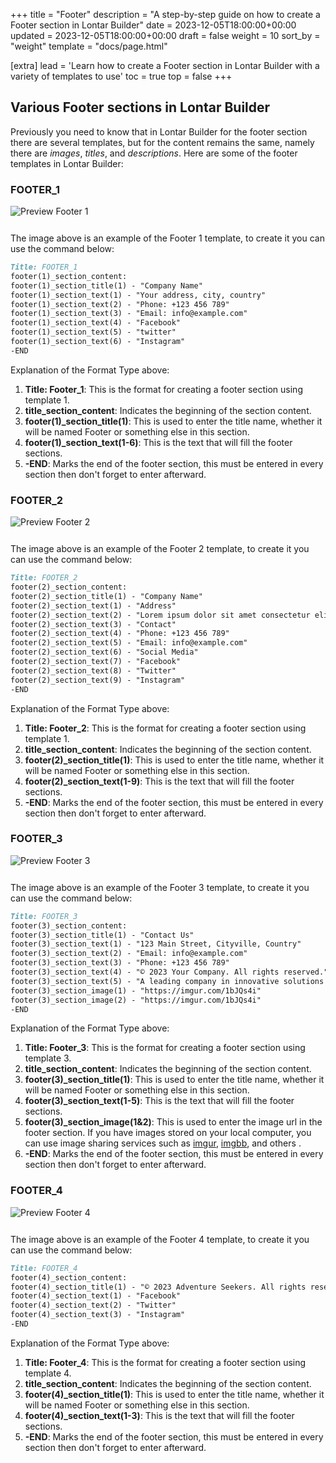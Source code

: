 +++
title = "Footer"
description = "A step-by-step guide on how to create a Footer section in Lontar Builder"
date = 2023-12-05T18:00:00+00:00
updated = 2023-12-05T18:00:00+00:00
draft = false
weight = 10
sort_by = "weight"
template = "docs/page.html"

[extra]
lead = 'Learn how to create a Footer section in Lontar Builder with a variety of templates to use'
toc = true
top = false
+++

## Various Footer sections in Lontar Builder
Previously you need to know that in Lontar Builder for the footer section there are several templates, but for the content remains the same, namely there are *images*, *titles*, and *descriptions*. Here are some of the footer templates in Lontar Builder:

### FOOTER_1

<img src="../footer1.png" alt="Preview Footer 1" style="max-width: 100%; margin-bottom: 12px"/>

The image above is an example of the Footer 1 template, to create it you can use the command below:

```markdown
Title: FOOTER_1
footer(1)_section_content:
footer(1)_section_title(1) - "Company Name"
footer(1)_section_text(1) - "Your address, city, country"
footer(1)_section_text(2) - "Phone: +123 456 789"
footer(1)_section_text(3) - "Email: info@example.com"
footer(1)_section_text(4) - "Facebook"
footer(1)_section_text(5) - "twitter"
footer(1)_section_text(6) - "Instagram"
-END
```

Explanation of the Format Type above:

1. **Title: Footer_1**: This is the format for creating a footer section using template 1.
2. **title_section_content**: Indicates the beginning of the section content.
3. **footer(1)_section_title(1)**: This is used to enter the title name, whether it will be named Footer or something else in this section.
4. **footer(1)_section_text(1-6)**: This is the text that will fill the footer sections.
5. **-END**: Marks the end of the footer section, this must be entered in every section then don't forget to enter afterward.

### FOOTER_2

<img src="../footer2.png" alt="Preview Footer 2" style="max-width: 100%; margin-bottom: 12px"/>

The image above is an example of the Footer 2 template, to create it you can use the command below:

```markdown
Title: FOOTER_2
footer(2)_section_content:
footer(2)_section_title(1) - "Company Name"
footer(2)_section_text(1) - "Address"
footer(2)_section_text(2) - "Lorem ipsum dolor sit amet consectetur elit. Dignissimos corrupti nihil commodidolorum iste pariatur repudiandae quaerat."
footer(2)_section_text(3) - "Contact"
footer(2)_section_text(4) - "Phone: +123 456 789"
footer(2)_section_text(5) - "Email: info@example.com"
footer(2)_section_text(6) - "Social Media"
footer(2)_section_text(7) - "Facebook"
footer(2)_section_text(8) - "Twitter"
footer(2)_section_text(9) - "Instagram"
-END
```

Explanation of the Format Type above:

1. **Title: Footer_2**: This is the format for creating a footer section using template 1.
2. **title_section_content**: Indicates the beginning of the section content.
3. **footer(2)_section_title(1)**: This is used to enter the title name, whether it will be named Footer or something else in this section.
4. **footer(2)_section_text(1-9)**: This is the text that will fill the footer sections.
5. **-END**: Marks the end of the footer section, this must be entered in every section then don't forget to enter afterward.

### FOOTER_3

<img src="../footer3.png" alt="Preview Footer 3" style="max-width: 100%; margin-bottom: 12px"/>

The image above is an example of the Footer 3 template, to create it you can use the command below:

```markdown
Title: FOOTER_3
footer(3)_section_content:
footer(3)_section_title(1) - "Contact Us"
footer(3)_section_text(1) - "123 Main Street, Cityville, Country"
footer(3)_section_text(2) - "Email: info@example.com"
footer(3)_section_text(3) - "Phone: +123 456 789"
footer(3)_section_text(4) - "© 2023 Your Company. All rights reserved."
footer(3)_section_text(5) - "A leading company in innovative solutions for your needs."
footer(3)_section_image(1) - "https://imgur.com/1bJQs4i"
footer(3)_section_image(2) - "https://imgur.com/1bJQs4i"
-END
```

Explanation of the Format Type above:

1. **Title: Footer_3**: This is the format for creating a footer section using template 3.
2. **title_section_content**: Indicates the beginning of the section content.
3. **footer(3)_section_title(1)**: This is used to enter the title name, whether it will be named Footer or something else in this section.
4. **footer(3)_section_text(1-5)**: This is the text that will fill the footer sections.
5. **footer(3)_section_image(1&2)**: This is used to enter the image url in the footer section. If you have images stored on your local computer, you can use image sharing services such as [imgur](https://imgur.com/), [imgbb](https://id.imgbb.com/), and others .
6. **-END**: Marks the end of the footer section, this must be entered in every section then don't forget to enter afterward.

### FOOTER_4

<img src="../footer4.png" alt="Preview Footer 4" style="max-width: 100%; margin-bottom: 12px"/>

The image above is an example of the Footer 4 template, to create it you can use the command below:

```markdown
Title: FOOTER_4
footer(4)_section_content:
footer(4)_section_title(1) - "© 2023 Adventure Seekers. All rights reserved."
footer(4)_section_text(1) - "Facebook"
footer(4)_section_text(2) - "Twitter"
footer(4)_section_text(3) - "Instagram"
-END
```

Explanation of the Format Type above:

1. **Title: Footer_4**: This is the format for creating a footer section using template 4.
2. **title_section_content**: Indicates the beginning of the section content.
3. **footer(4)_section_title(1)**: This is used to enter the title name, whether it will be named Footer or something else in this section.
4. **footer(4)_section_text(1-3)**: This is the text that will fill the footer sections.
5. **-END**: Marks the end of the footer section, this must be entered in every section then don't forget to enter afterward.